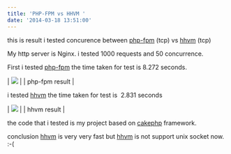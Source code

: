 ```yaml
---
title: 'PHP-FPM vs HHVM '
date: '2014-03-18 13:51:00'
---
```


this is result i tested concurence between [php-fpm](http://php-fpm.org/) (tcp) vs [hhvm](http://www.hhvm.com/) (tcp)  
  
My http server is Nginx. i tested 1000 requests and 50 concurrence.  
  
  
First i tested [php-fpm](http://php-fpm.org/) the time taken for test is 8.272 seconds.  
  


| [![](http://2.bp.blogspot.com/-6GcikFDi9Lo/UyfqqWcPCLI/AAAAAAAANhg/3mQorDzecW0/s1600/Screenshot-null@null:+~-4.png)](http://2.bp.blogspot.com/-6GcikFDi9Lo/UyfqqWcPCLI/AAAAAAAANhg/3mQorDzecW0/s1600/Screenshot-null@null:+~-4.png) |
| php-fpm result |

  
i tested [hhvm](http://www.hhvm.com/) the time taken for test is  2.831 seconds  
  


| [![](http://2.bp.blogspot.com/-smr7jA3m1xY/UyfrE21rycI/AAAAAAAANho/J-cGGdY_GWQ/s1600/Screenshot-null@null:+~-6.png)](http://2.bp.blogspot.com/-smr7jA3m1xY/UyfrE21rycI/AAAAAAAANho/J-cGGdY_GWQ/s1600/Screenshot-null@null:+~-6.png) |
| hhvm result |

the code that i tested is my project based on [cakephp](http://cakephp.org/) framework.  
  
conclusion [hhvm](http://www.hhvm.com/) is very very fast but [hhvm](http://www.hhvm.com/) is not support unix socket now. :-(